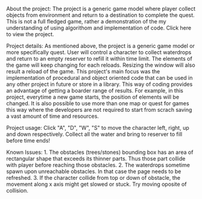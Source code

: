 About the project: The project is a generic game model where player collect objects from environment and return to a destination to complete the quest. This is not a full fledged game, rather a demonstration of the my understanding of using algorithom and implementation of code. Click here to view the project.

Project details: As mentioned above, the project is a generic game model or more specifically quest. User will control a character to collect waterdrops and return to an empty reserver to refill it within time limit. The elements of the game will keep changing for each reloads. Resizing the window will also result a reload of the game. This project's main focus was the implementation of procedural and object oriented code that can be used in any other project in future or store in a library. This way of coding provides an advantage of getting a boarder range of results. For example, in this project, everytime a new game starts, the position of elements will be changed. It is also possible to use more than one map or quest for games this way where the developers are not required to start from scrach saving a vast amount of time and resources.

Project usage: Click "A", "D", "W", "S" to move the character left, right, up and down respectively. Collect all the water and bring to reserver to fill before time ends!

Known Issues: 1. The obstacles (trees/stones) bounding box has an area of rectangular shape that exceeds its thinner parts. Thus those part collide with player before reaching those obstacles.
2. The waterdrops sometime spawn upon unreachable obstacles. In that case the page needs to be refreshed.
3. If the character collide from top or down of obstacle, the movement along x axis might get slowed or stuck. Try moving oposite of collision.
